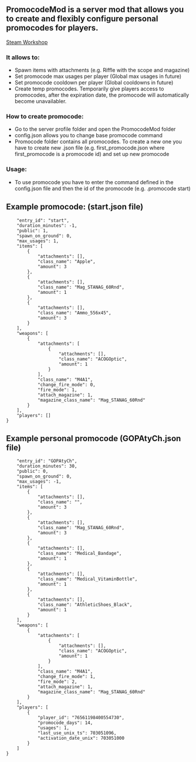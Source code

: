 
## PromocodeMod is a server mod that allows you to create and flexibly configure personal promocodes for players.
[Steam Workshop](https://steamcommunity.com/workshop/filedetails/?id=2780196589)

### It allows to:
- Spawn items with attachments (e.g. Riffle with the scope and magazine)
- Set promocode max usages per player (Global max usages in future)
- Set promocode cooldown per player (Global cooldowns in future) 
- Create temp promocodes. Temporarily give players access to promocodes, after the expiration date, the promocode will automatically become unavailabler.

### How to create promocode:
- Go to the server profile folder and open the PromocodeMod folder
- config.json allows you to change base promocode command
- Promocode folder contains all promocodes. To create a new one you have to create new .json file (e.g. first_promocode.json where first_promocode is a promocode id) and set up new promocode 
### Usage:
- To use promocode you have to enter the command defined in the config.json file and then the id of the promocode (e.g. .promocode start) 

## Example promocode: (start.json file)

```{
    "entry_id": "start",         
    "duration_minutes": -1,
    "public": 1,
    "spawn_on_ground": 0,
    "max_usages": 1,
    "items": [
        {
            "attachments": [],
            "class_name": "Apple",
            "amount": 3
        },
        {
            "attachments": [],
            "class_name": "Mag_STANAG_60Rnd",
            "amount": 1
        },
        {
            "attachments": [],
            "class_name": "Ammo_556x45",
            "amount": 3
        }
    ],
    "weapons": [
        {
            "attachments": [
                {
                    "attachments": [],
                    "class_name": "ACOGOptic",
                    "amount": 1
                }
            ],
            "class_name": "M4A1",
            "change_fire_mode": 0,
            "fire_mode": 1,
            "attach_magazine": 1,
            "magazine_class_name": "Mag_STANAG_60Rnd"
        }
    ],
    "players": []
}
```

## Example personal promocode (GOPAtyCh.json file)
```{
    "entry_id": "GOPAtyCh",
    "duration_minutes": 30,
    "public": 0,
    "spawn_on_ground": 0,
    "max_usages": -1,
    "items": [
        {
            "attachments": [],
            "class_name": "",
            "amount": 3
        },
        {
            "attachments": [],
            "class_name": "Mag_STANAG_60Rnd",
            "amount": 3
        },
        {
            "attachments": [],
            "class_name": "Medical_Bandage",
            "amount": 1
        },
        {
            "attachments": [],
            "class_name": "Medical_VitaminBottle",
            "amount": 1
        },
        {
            "attachments": [],
            "class_name": "AthleticShoes_Black",
            "amount": 1
        }
    ],
    "weapons": [
        {
            "attachments": [
                {
                    "attachments": [],
                    "class_name": "ACOGOptic",
                    "amount": 1
                }
            ],
            "class_name": "M4A1",
            "change_fire_mode": 1,
            "fire_mode": 2,
            "attach_magazine": 1,
            "magazine_class_name": "Mag_STANAG_60Rnd"
        }
    ],
    "players": [
        {
            "player_id": "76561198400554730",
            "promocode_days": 14,
            "usages": 1,
            "last_use_unix_ts": 703051096,
            "activation_date_unix": 703051000
        }
    ]
}
```
